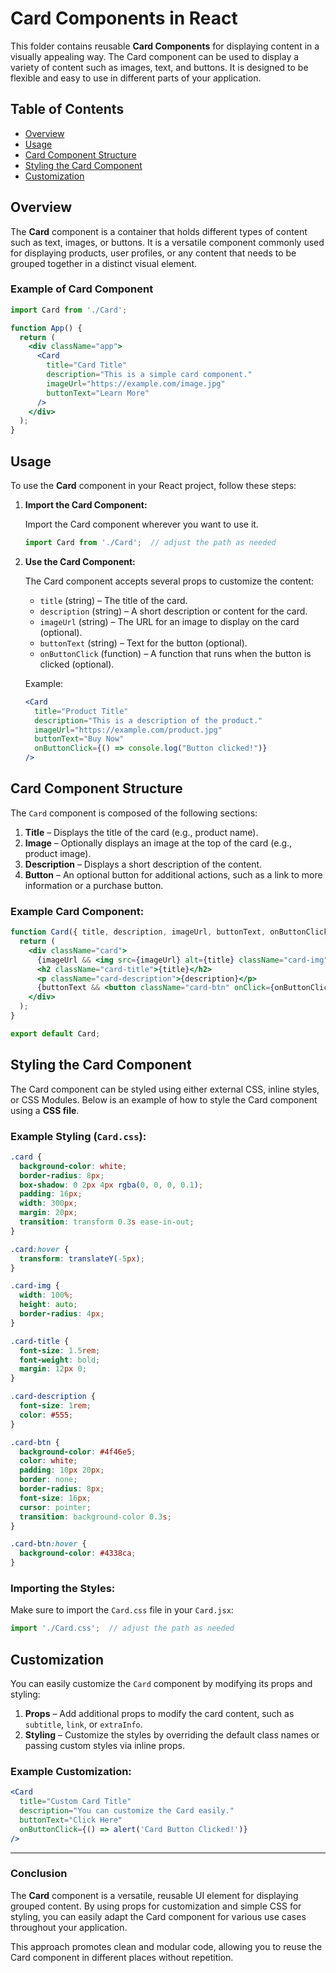 # Card Components in React

This folder contains reusable **Card Components** for displaying content in a visually appealing way. The Card component can be used to display a variety of content such as images, text, and buttons. It is designed to be flexible and easy to use in different parts of your application.

## Table of Contents
- [Overview](#overview)
- [Usage](#usage)
- [Card Component Structure](#card-component-structure)
- [Styling the Card Component](#styling-the-card-component)
- [Customization](#customization)

## Overview

The **Card** component is a container that holds different types of content such as text, images, or buttons. It is a versatile component commonly used for displaying products, user profiles, or any content that needs to be grouped together in a distinct visual element.

### Example of Card Component

```jsx
import Card from './Card';

function App() {
  return (
    <div className="app">
      <Card 
        title="Card Title" 
        description="This is a simple card component."
        imageUrl="https://example.com/image.jpg"
        buttonText="Learn More"
      />
    </div>
  );
}
```

## Usage

To use the **Card** component in your React project, follow these steps:

1. **Import the Card Component:**

   Import the Card component wherever you want to use it.

   ```jsx
   import Card from './Card';  // adjust the path as needed
   ```

2. **Use the Card Component:**

   The Card component accepts several props to customize the content:

   - `title` (string) – The title of the card.
   - `description` (string) – A short description or content for the card.
   - `imageUrl` (string) – The URL for an image to display on the card (optional).
   - `buttonText` (string) – Text for the button (optional).
   - `onButtonClick` (function) – A function that runs when the button is clicked (optional).

   Example:

   ```jsx
   <Card 
     title="Product Title" 
     description="This is a description of the product."
     imageUrl="https://example.com/product.jpg"
     buttonText="Buy Now"
     onButtonClick={() => console.log("Button clicked!")}
   />
   ```

## Card Component Structure

The `Card` component is composed of the following sections:

1. **Title** – Displays the title of the card (e.g., product name).
2. **Image** – Optionally displays an image at the top of the card (e.g., product image).
3. **Description** – Displays a short description of the content.
4. **Button** – An optional button for additional actions, such as a link to more information or a purchase button.

### Example Card Component:

```jsx
function Card({ title, description, imageUrl, buttonText, onButtonClick }) {
  return (
    <div className="card">
      {imageUrl && <img src={imageUrl} alt={title} className="card-img" />}
      <h2 className="card-title">{title}</h2>
      <p className="card-description">{description}</p>
      {buttonText && <button className="card-btn" onClick={onButtonClick}>{buttonText}</button>}
    </div>
  );
}

export default Card;
```

## Styling the Card Component

The Card component can be styled using either external CSS, inline styles, or CSS Modules. Below is an example of how to style the Card component using a **CSS file**.

### Example Styling (`Card.css`):

```css
.card {
  background-color: white;
  border-radius: 8px;
  box-shadow: 0 2px 4px rgba(0, 0, 0, 0.1);
  padding: 16px;
  width: 300px;
  margin: 20px;
  transition: transform 0.3s ease-in-out;
}

.card:hover {
  transform: translateY(-5px);
}

.card-img {
  width: 100%;
  height: auto;
  border-radius: 4px;
}

.card-title {
  font-size: 1.5rem;
  font-weight: bold;
  margin: 12px 0;
}

.card-description {
  font-size: 1rem;
  color: #555;
}

.card-btn {
  background-color: #4f46e5;
  color: white;
  padding: 10px 20px;
  border: none;
  border-radius: 8px;
  font-size: 16px;
  cursor: pointer;
  transition: background-color 0.3s;
}

.card-btn:hover {
  background-color: #4338ca;
}
```

### Importing the Styles:

Make sure to import the `Card.css` file in your `Card.jsx`:

```jsx
import './Card.css';  // adjust the path as needed
```

## Customization

You can easily customize the `Card` component by modifying its props and styling:

1. **Props** – Add additional props to modify the card content, such as `subtitle`, `link`, or `extraInfo`.
2. **Styling** – Customize the styles by overriding the default class names or passing custom styles via inline props.

### Example Customization:

```jsx
<Card 
  title="Custom Card Title"
  description="You can customize the Card easily."
  buttonText="Click Here"
  onButtonClick={() => alert('Card Button Clicked!')}
/>
```

---

### Conclusion

The **Card** component is a versatile, reusable UI element for displaying grouped content. By using props for customization and simple CSS for styling, you can easily adapt the Card component for various use cases throughout your application.

This approach promotes clean and modular code, allowing you to reuse the Card component in different places without repetition.
